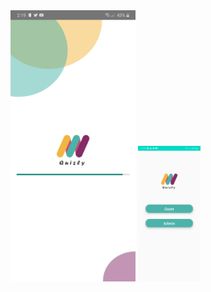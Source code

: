 


<img src="https://github.com/pasinduj97/Sliit-Mad/blob/master/Screen%20Shots/Screenshot_20201206-141938_MadProject.jpg" alt="drawing" width="200"/>
<img src="https://github.com/pasinduj97/Sliit-Mad/blob/master/Screen%20Shots/Screenshot_20201206-141953_MadProject.jpg" alt="drawing" width="100"/>
